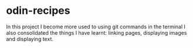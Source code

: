 # odin-recipes

In this project I become more used to using git commands in the terminal
I also consolidated the things I have learnt: linking pages, displaying images and displaying text.